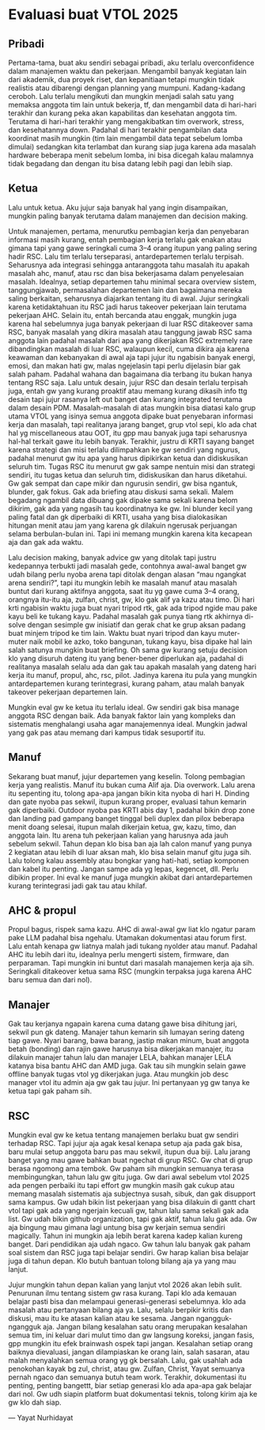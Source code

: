 # Evaluasi buat VTOL 2025
## Pribadi
Pertama-tama, buat aku sendiri sebagai pribadi, aku terlalu overconfidence dalam manajemen waktu dan pekerjaan. Mengambil banyak kegiatan lain dari akademik, dua proyek riset, dan kepanitiaan tetapi mungkin tidak realistis atau dibarengi dengan planning yang mumpuni. Kadang-kadang ceroboh.  Lalu terlalu mengikuti dan mungkin menjadi salah satu yang memaksa anggota tim lain untuk bekerja, tf, dan mengambil data di hari-hari terakhir dan kurang peka akan kapabilitas dan kesehatan anggota tim. Terutama di hari-hari terakhir yang mengakibatkan tim overwork, stress, dan kesehatannya down. Padahal di hari terakhir pengambilan data koordinat masih mungkin (tim lain mengambil data tepat sebelum lomba dimulai) sedangkan kita terlambat dan kurang siap juga karena ada masalah hardware beberapa menit sebelum lomba, ini bisa dicegah kalau malamnya tidak begadang dan dengan itu bisa datang lebih pagi dan lebih siap. 

## Ketua
Lalu untuk ketua. Aku jujur saja banyak hal yang ingin disampaikan, mungkin paling banyak terutama dalam manajemen dan decision making. 

Untuk manajemen, pertama, menurutku pembagian kerja dan penyebaran informasi masih kurang, entah pembagian kerja terlalu gak enakan atau gimana tapi yang gawe seringkali cuma 3–4 orang itupun yang paling sering hadir RSC. Lalu tim terlalu terseparasi, antardepartemen terlalu terpisah. Seharusnya ada integrasi sehingga antaranggota tahu masalah itu apakah masalah ahc, manuf, atau rsc dan bisa bekerjasama dalam penyelesaian masalah. Idealnya, setiap departemen tahu minimal secara overview sistem, tanggungjawab, permasalahan departemen lain dan bagaimana mereka saling berkaitan, seharusnya diajarkan tentang itu di awal. Jujur seringkali karena ketidaktahuan itu RSC jadi harus takeover pekerjaan lain terutama pekerjaan AHC. Selain itu, entah bercanda atau enggak, mungkin juga karena hal sebelumnya juga banyak pekerjaan di luar RSC ditakeover sama RSC, banyak masalah yang dikira masalah atau tanggung jawab RSC sama anggota lain padahal masalah dari apa yang dikerjakan RSC extremely rare dibandingkan masalah di luar RSC, walaupun kecil, cuma dikira aja karena keawaman dan kebanyakan di awal aja tapi jujur itu ngabisin banyak energi, emosi, dan makan hati gw, malas ngejelasin tapi perlu dijelasin biar gak salah paham. Padahal wahana dan bagaimana dia terbang itu bukan hanya tentang RSC saja. Lalu untuk desain, jujur RSC dan desain terlalu terpisah juga, entah gw yang kurang proaktif atau memang kurang dikasih info ttg desain tapi jujur rasanya left out banget dan kurang integrated terutama dalam desain PDM. Masalah-masalah di atas mungkin bisa diatasi kalo grup utama VTOL yang isinya semua anggota dipake buat penyebaran informasi kerja dan masalah, tapi realitanya jarang banget, grup vtol sepi, klo ada chat hal yg miscellaneous atau OOT, itu gpp mau banyak juga tapi seharusnya hal-hal terkait gawe itu lebih banyak. Terakhir, justru di KRTI sayang banget karena strategi dan misi terlalu dilimpahkan ke gw sendiri yang ngurus, padahal menurut gw itu apa yang harus dipikirkan ketua dan didiskusikan seluruh tim. Tugas RSC itu menurut gw gak sampe nentuin misi dan strategi sendiri, itu tugas ketua dan seluruh tim, didiskusikan dan harus diketahui. Gw gak sempat dan cape mikir dan ngurusin sendiri, gw bisa ngantuk, blunder, gak fokus. Gak ada briefing atau diskusi sama sekali. Malem begadang ngambil data dibuang gak dipake sama sekali karena belom dikirim, gak ada yang ngasih tau koordinatnya ke gw. Ini blunder kecil yang paling fatal dan gk diperbaiki di KRTI, usaha yang bisa dialokasikan hitungan menit atau jam yang karena gk dilakuin ngerusak perjuangan selama berbulan-bulan ini. Tapi ini memang mungkin karena kita kecapean aja dan gak ada waktu. 

Lalu decision making, banyak advice gw yang ditolak tapi justru kedepannya terbukti jadi masalah gede, contohnya awal-awal banget gw udah bilang perlu nyoba arena tapi ditolak dengan alasan “mau ngangkat arena sendiri?”, tapi itu mungkin lebih ke masalah manuf atau masalah buntut dari kurang aktifnya anggota, saat itu yg gawe cuma 3–4 orang, orangnya itu-itu aja, zulfan, christ, gw, klo gak alif ya kazu atau timo. Di hari krti ngabisin waktu juga buat nyari tripod rtk, gak ada tripod ngide mau pake kayu beli ke tukang kayu. Padahal masalah gak punya tiang rtk akhirnya di-solve dengan sesimple gw inisiatif dan gerak chat ke grup aksan padang buat minjem tripod ke tim lain. Waktu buat nyari tripod dan kayu muter-muter naik mobil ke azko, toko bangunan, tukang kayu, bisa dipake hal lain salah satunya mungkin buat briefing. Oh sama gw kurang setuju decision klo yang disuruh dateng itu yang bener-bener diperlukan aja, padahal di realitanya masalah selalu ada dan gak tau apakah masalah yang dateng hari kerja itu manuf, propul, ahc, rsc, pilot. Jadinya karena itu pula yang mungkin antardepartemen kurang terintegrasi, kurang paham, atau malah banyak takeover pekerjaan departemen lain.

Mungkin eval gw ke ketua itu terlalu ideal. Gw sendiri gak bisa manage anggota RSC dengan baik. Ada banyak faktor lain yang kompleks dan sistematis menghalangi usaha agar manajemennya ideal. Mungkin jadwal yang gak pas atau memang dari kampus tidak sesuportif itu.

## Manuf
Sekarang buat manuf, jujur departemen yang keselin. Tolong pembagian kerja yang realistis. Manuf itu bukan cuma Alif aja. Dia overwork. Lalu arena itu sepenting itu, tolong apa-apa jangan bikin kita nyoba di hari H. Dinding dan gate nyoba pas sekwil, itupun kurang proper, evaluasi tahun kemarin gak diperbaiki. Outdoor nyoba pas KRTI abis day 1, padahal bikin drop zone dan landing pad gampang banget tinggal beli duplex dan pilox beberapa menit doang selesai, itupun malah dikerjain ketua, gw, kazu, timo, dan anggota lain. Itu arena tuh pekerjaan kalian yang harusnya ada jauh sebelum sekwil. Tahun depan klo bisa ban aja lah calon manuf yang punya 2 kegiatan atau lebih di luar aksan mah, klo bisa selain manuf gitu juga sih. Lalu tolong kalau assembly atau bongkar yang hati-hati, setiap komponen dan kabel itu penting. Jangan sampe ada yg lepas, kegencet, dll. Perlu dibikin proper. Ini eval ke manuf juga mungkin akibat dari antardepartemen kurang terintegrasi jadi gak tau atau khilaf.

## AHC & propul
Propul bagus, rispek sama kazu. AHC di awal-awal gw liat klo ngatur param pake LLM padahal bisa ngehalu. Utamakan dokumentasi atau forum first. Lalu entah kenapa gw liatnya malah jadi tukang nyolder atau manuf. Padahal AHC itu lebih dari itu, idealnya perlu mengerti sistem, firmware, dan perparaman. Tapi mungkin ini buntut dari masalah manajemen kerja aja sih. Seringkali ditakeover ketua sama RSC (mungkin terpaksa juga karena AHC baru semua dan dari nol).

## Manajer
Gak tau kerjanya ngapain karena cuma datang gawe bisa dihitung jari, sekwil pun gk dateng. Manajer tahun kemarin sih lumayan sering dateng tiap gawe. Nyari barang, bawa barang, jastip makan minum, buat anggota betah (bonding) dan rajin gawe harusnya bisa dikerjakan manajer, itu dilakuin manajer tahun lalu dan manajer LELA, bahkan manajer LELA katanya bisa bantu AHC dan AMD juga. Gak tau sih mungkin selain gawe offline banyak tugas vtol yg dikerjakan juga. Atau mungkin job desc manager vtol itu admin aja gw gak tau jujur. Ini pertanyaan yg gw tanya ke ketua tapi gak paham sih.

## RSC
Mungkin eval gw ke ketua tentang manajemen berlaku buat gw sendiri terhadap RSC. Tapi jujur aja agak kesal kenapa setup aja pada gak bisa, baru mulai setup anggota baru pas mau sekwil, itupun dua biji. Lalu jarang banget yang mau gawe bahkan buat ngechat di grup RSC. Gw chat di grup berasa ngomong ama tembok. Gw paham sih mungkin semuanya terasa membingungkan, tahun lalu gw gitu juga. Gw dari awal sebelum vtol 2025 ada pengen perbaiki itu tapi effort gw mungkin masih gak cukup atau memang masalah sistematis aja subjectnya susah, sibuk, dan gak disupport sama kampus. Gw udah bikin list pekerjaan yang bisa dilakuin di gantt chart vtol tapi gak ada yang ngerjain kecuali gw, tahun lalu sama sekali gak ada list. Gw udah bikin github organization, tapi gak aktif, tahun lalu gak ada. Gw aja bingung mau gimana lagi untung bisa gw kerjain semua sendiri magically. Tahun ini mungkin aja lebih berat karena kadep kalian kureng banget. Dari pendidikan aja udah ngaco. Gw tahun lalu banyak gak paham soal sistem dan RSC juga tapi belajar sendiri. Gw harap kalian bisa belajar juga di tahun depan. Klo butuh bantuan tolong bilang aja ya yang mau lanjut. 



Jujur mungkin tahun depan kalian yang lanjut vtol 2026 akan lebih sulit. Penurunan ilmu tentang sistem gw rasa kurang. Tapi klo ada kemauan belajar pasti bisa dan melampaui generasi-generasi sebelumnya. klo ada masalah atau pertanyaan bilang aja ya. Lalu, selalu berpikir kritis dan diskusi, mau itu ke atasan kalian atau ke sesama. Jangan ngangguk-ngangguk aja. Jangan bilang kesalahan satu orang merupakan kesalahan semua tim, ini keluar dari mulut timo dan gw langsung koreksi, jangan fasis, gpp mungkin itu efek brainwash ospek tapi jangan. Kesalahan setiap orang baiknya dievaluasi, jangan dilampiaskan ke orang lain, salah sasaran, atau malah menyalahkan semua orang yg gk bersalah. Lalu, gak usahlah ada penokohan kayak bg zul, christ, atau gw. Zulfan, Christ, Yayat semuanya pernah ngaco dan semuanya butuh team work. Terakhir, dokumentasi itu penting, penting bangettt, biar setiap generasi klo ada apa-apa gak belajar dari nol. Gw udh siapin platform buat dokumentasi teknis, tolong kirim aja ke gw klo dah siap.

— Yayat Nurhidayat
